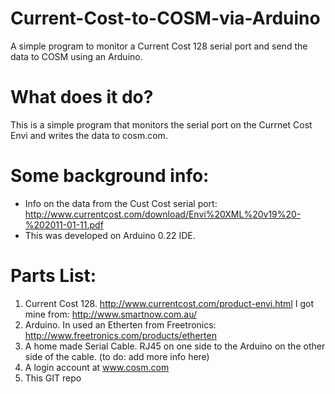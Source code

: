 Current-Cost-to-COSM-via-Arduino
================================

A simple program to monitor a Current Cost 128 serial port and send the data to COSM using an Arduino.

What does it do?
================
This is a simple program that monitors the serial port on the Currnet Cost Envi and writes the data to cosm.com.


Some background info:
=====================
* Info on the data from the Cust Cost serial port: http://www.currentcost.com/download/Envi%20XML%20v19%20-%202011-01-11.pdf
* This was developed on Arduino 0.22 IDE. 

Parts List:
===========
1) Current Cost 128.  http://www.currentcost.com/product-envi.html  I got mine from:  http://www.smartnow.com.au/ 
2) Arduino.  In used an Etherten from Freetronics:  http://www.freetronics.com/products/etherten
3) A home made Serial Cable. RJ45 on one side to the Arduino on the other side of the cable. (to do: add more info here)
4) A login account at www.cosm.com
5) This GIT repo

